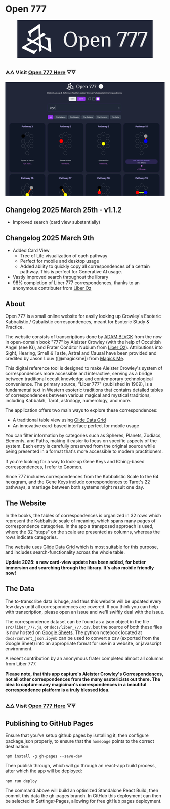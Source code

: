 # Open 777

<p align="center">
  <img width="auto" height="120" src="./docs/docs_logo.png">
</p>

### 🜁🜂 Visit [Open 777 Here](https://adamblvck.github.io/open_777/) 🜄🜃

![](./docs/screenshot_2025.png)

## Changelog 2025 March 25th - v1.1.2

- Improved search (card view substantially)

## Changelog 2025 March 9th

- Added Card View
  - Tree of Life visualization of each pathway
  - Perfect for mobile and desktop usage  
  - Added ability to quickly copy all correspondences of a certain pathway. This is perfect for Generative AI usage.
- Vastly improved search throughout the library
- 98% completion of Liber 777 correspondences, thanks to an anonymous contributer from [Liber Oz](https://liberoz.org/)

## About

Open 777 is a small online website for easily looking up Crowley's Esoteric Kabbalistic / Qabalistic correspondences, meant for Esoteric Study & Practice.

The website consists of transcriptions done by [ADAM BLVCK](https://adamblvck.com) from the now in open-domain book "777" by Aleister Crowley (with the help of Occultish Angel (see IG), and Frater Conditor Nubium from [Liber Oz](https://liberoz.org/)). Attributions into Sight, Hearing, Smell & Taste, Astral and Causal have been provided and credited by Jason Louv ([@magickme]) from [Magick Me](magick.me).

This digital reference tool is designed to make Aleister Crowley's system of correspondences more accessible and interactive, serving as a bridge between traditional occult knowledge and contemporary technological convenience. The primary source, "Liber 777" (published in 1909), is a fundamental text in Western esoteric traditions that contains detailed tables of correspondences between various magical and mystical traditions, including Kabbalah, Tarot, astrology, numerology, and more.

The application offers two main ways to explore these correspondences:
- A traditional table view using [Glide Data Grid](https://github.com/glideapps/glide-data-grid)
- An innovative card-based interface perfect for mobile usage

You can filter information by categories such as Spheres, Planets, Zodiacs, Elements, and Paths, making it easier to focus on specific aspects of the system. Each entry is carefully preserved from the original source while being presented in a format that's more accessible to modern practitioners.

If you're looking for a way to look-up Gene Keys and IChing-based correspondences, I refer to [Gnomon](https://gnomon.adamblvck.com/).

Since 777 includes correspondences from the Kabbalistic Scale to the 64 hexagram, and the Gene Keys include correspondences to Tarot's 22 pathways, a marriage between both systems might result one day.

## The Website

In the books, the tables of correspondences is organized in 32 rows which represent the Kabbalistic scale of meaning, which spans many pages of correspondence categories. In the app a transposed approach is used, where the 32 "steps" on the scale are presented as columns, whereas the rows indicate categories.

The website uses [Glide Data Grid](https://github.com/glideapps/glide-data-grid) which is most suitable for this purpose, and includes search-functionality across the whole table.

**Update 2025: a new card-view update has been added, for better immersion and searching through the library. It's also mobile friendly now!**

## The Data

The to-transcribe data is huge, and thus this website will be updated every few days until all correspondences are covered. If you think you can help with transcription, please open an issue and we'll swiftly deal with the issue.

The correspondence dataset can be found as a json object in the file `src/liber_777.js`, or `docs/liber_777.csv`, but the source of both these files is now hosted on [Google Sheets](https://docs.google.com/spreadsheets/d/1bJPN_gs6USHniUfmWFIACCroOAzOq8jX2XWITclSBA0/edit?usp=sharing). The python notebook located at `docs/convert_json.ipynb` can be used to convert a csv (exported from the Google Sheet) into an appropriate format for use in a website, or javascript environment.

A recent contribution by an anonymous frater completed almost all columns from Liber 777.

**Please note, that this app capture's Aleister Crowley's Correspondences, not all other correspondences from the many esotericists out there. The idea to capture many magicinan's correspondences in a beautiful correspondence platform is a truly blessed idea.**

### 🜁🜂 Visit [Open 777 Here](https://adamblvck.github.io/open_777/) 🜄🜃

## Publishing to GitHub Pages

Ensure that you've setup github pages by isntalling it, then configure package.json properly, to ensure that the `homepage` points to the correct destination:

```
npm install -g gh-pages --save-dev
```

Then publish through, which will go through an react-app build process, after which the app will be deployed:

```
npm run deploy
```

The command above will build an optimized Standalone React Build, then commit this data the gh-pages branch. In GitHub this deployment can then be selected in Settings>Pages, allowing for free gitHub pages deployment.
